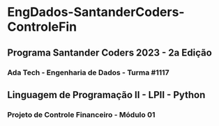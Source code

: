 # EngDados-SantanderCoders-ControleFin

## Programa Santander Coders 2023 - 2a Edição
### Ada Tech - Engenharia de Dados - Turma #1117

## Linguagem de Programação II - LPII - Python
### Projeto de Controle Financeiro - Módulo 01
